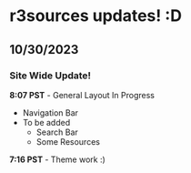 # r3sources updates! :D
## 10/30/2023 
### Site Wide Update!
**8:07 PST** - General Layout In Progress
- Navigation Bar
- To be added
  - Search Bar
  - Some Resources <br />

**7:16 PST** - Theme work :)
